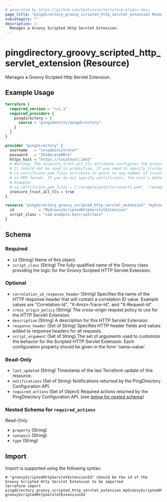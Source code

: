 ```yaml
---
# generated by https://github.com/hashicorp/terraform-plugin-docs
page_title: "pingdirectory_groovy_scripted_http_servlet_extension Resource - terraform-provider-pingdirectory"
subcategory: ""
description: |-
  Manages a Groovy Scripted Http Servlet Extension.
---
```


# pingdirectory_groovy_scripted_http_servlet_extension (Resource)

Manages a Groovy Scripted Http Servlet Extension.

## Example Usage

```terraform
terraform {
  required_version = ">=1.1"
  required_providers {
    pingdirectory = {
      source = "pingidentity/pingdirectory"
    }
  }
}

provider "pingdirectory" {
  username   = "cn=administrator"
  password   = "2FederateM0re"
  https_host = "https://localhost:1443"
  # Warning: The insecure_trust_all_tls attribute configures the provider to trust any certificate presented by the PingDirectory server.
  # It should not be used in production. If you need to specify trusted CA certificates, use the
  # ca_certificate_pem_files attribute to point to any number of trusted CA certificate files
  # in PEM format. If you do not specify certificates, the host's default root CA set will be used.
  # Example:
  # ca_certificate_pem_files = ["/example/path/to/cacert1.pem", "/example/path/to/cacert2.pem"]
  insecure_trust_all_tls = true
}

resource "pingdirectory_groovy_scripted_http_servlet_extension" "myGroovyScriptedHttpServletExtension" {
  id           = "MyGroovyScriptedHttpServletExtension"
  script_class = "com.example.myscriptclass"
}
```

<!-- schema generated by tfplugindocs -->
## Schema

### Required

- `id` (String) Name of this object.
- `script_class` (String) The fully-qualified name of the Groovy class providing the logic for the Groovy Scripted HTTP Servlet Extension.

### Optional

- `correlation_id_response_header` (String) Specifies the name of the HTTP response header that will contain a correlation ID value. Example values are "Correlation-Id", "X-Amzn-Trace-Id", and "X-Request-Id".
- `cross_origin_policy` (String) The cross-origin request policy to use for the HTTP Servlet Extension.
- `description` (String) A description for this HTTP Servlet Extension
- `response_header` (Set of String) Specifies HTTP header fields and values added to response headers for all requests.
- `script_argument` (Set of String) The set of arguments used to customize the behavior for the Scripted HTTP Servlet Extension. Each configuration property should be given in the form 'name=value'.

### Read-Only

- `last_updated` (String) Timestamp of the last Terraform update of this resource.
- `notifications` (Set of String) Notifications returned by the PingDirectory Configuration API.
- `required_actions` (Set of Object) Required actions returned by the PingDirectory Configuration API. (see [below for nested schema](#nestedatt--required_actions))

<a id="nestedatt--required_actions"></a>
### Nested Schema for `required_actions`

Read-Only:

- `property` (String)
- `synopsis` (String)
- `type` (String)

## Import

Import is supported using the following syntax:

```shell
# "groovyScriptedHttpServletExtensionId" should be the id of the Groovy Scripted Http Servlet Extension to be imported
terraform import pingdirectory_groovy_scripted_http_servlet_extension.myGroovyScriptedHttpServletExtension groovyScriptedHttpServletExtensionId
```
